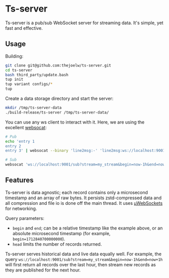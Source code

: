 # Ts-server

Ts-server is a pub/sub WebSocket server for streaming data. It's simple, yet fast and effective.

## Usage

Building:

```sh
git clone git@github.com:thejoelw/ts-server.git
cd ts-server
bash third_party/update.bash
tup init
tup variant configs/*
tup
```

Create a data storage directory and start the server:

```sh
mkdir /tmp/ts-server-data
./build-release/ts-server /tmp/ts-server-data/
```

You can use any ws client to interact with it. Here, we are using the excellent [websocat](https://github.com/vi/websocat):

```sh
# Pub
echo 'entry 1
entry 2
entry 3' | websocat --binary 'line2msg:-' 'line2msg:ws://localhost:9001/pub?stream=my_stream'

# Sub
websocat 'ws://localhost:9001/sub?stream=my_stream&begin=now-1h&end=now+1h'
```

## Features

Ts-server is data agnostic; each record contains only a microsecond timestamp and an array of raw bytes. It persists zstd-compressed data and all compression and file io is done off the main thread. It uses [µWebSockets](https://github.com/uNetworking/uWebSockets) for networking.

Query parameters:
- `begin` and `end`; can be a relative timestamp like the example above, or an absolute microsecond timestamp (for example, `begin=1712840700000000`).
- `head` limits the number of records returned.

Ts-server serves historical data and live data equally well. For example, the query `ws://localhost:9001/sub?stream=my_stream&begin=now-1h&end=now+1h` will first return all records over the last hour, then stream new records as they are published for the next hour.
